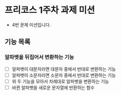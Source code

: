 <!-- ## 🚀 기능 요구 사항

어느 연못에 엄마 말씀을 좀처럼 듣지 않는 청개구리가 살고 있었다. 청개구리는 엄마가 하는 말은 무엇이든 반대로 말하였다.

엄마 말씀 word가 매개변수로 주어질 때, 아래 청개구리 사전을 참고해 반대로 변환하여 return 하도록 solution 메서드를 완성하라.

| A | B | C | D | E | F | G | H | I | J | K | L | M | N | O | P | Q | R | S | T | U | V | W | X | Y | Z |
| --- | --- | --- | --- | --- | --- | --- | --- | --- | --- | --- | --- | --- | --- | --- | --- | --- | --- | --- | --- | --- | --- | --- | --- | --- | --- |
| Z | Y | X | W | V | U | T | S | R | Q | P | O | N | M | L | K | J | I | H | G | F | E | D | C | B | A |

### 제한사항

- word는 길이가 1 이상 1,000 이하인 문자열이다.
- 알파벳 외의 문자는 변환하지 않는다.
- 알파벳 대문자는 알파벳 대문자로, 알파벳 소문자는 알파벳 소문자로 변환한다.

### 실행 결과 예시

| word | result |
| --- | --- |
| "I love you" | "R olev blf" | -->



# 프리코스 1주차 과제 미션

- 4번 문제 미션입니다.

## 기능 목록

### 알파벳을 뒤집어서 변환하는 기능
- [ ] 알파벳이 대문자라면 대문자 중에서 반대로 변환하는 기능
- [ ] 알파벳이 소문자라면 소문자 중에서 반대로 변환하는 기능
- [ ] 위 두 기능을 모아서 차례대로 알파벳을 변환하는 기능
- [ ] 바뀐 알파벳을 새로운 문자열에 반환하는 함수
